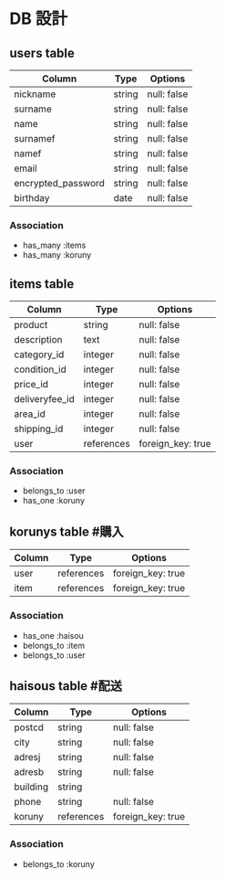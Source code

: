# DB 設計


## users table
| Column             | Type                | Options                 |
|--------------------|---------------------|-------------------------|
| nickname           | string              | null: false             | #ニックネーム
| surname            | string              | null: false             | #姓名
| name               | string              | null: false             | #名前
| surnamef           | string              | null: false             | #姓名（フリガナ）
| namef              | string              | null: false             | #名前（フリガナ）
| email              | string              | null: false             |
| encrypted_password | string              | null: false             |      
| birthday           | date                | null: false             | #生年月日

### Association
* has_many :items 
* has_many :koruny


## items table
| Column                              | Type       | Options           |
|-------------------------------------|------------|-------------------|
| product                             | string     | null: false       | #商品名
| description                         | text       | null: false       | #商品の説明
| category_id                         | integer    | null: false       | #カテゴリー
| condition_id                        | integer    | null: false       | #商品の状態
| price_id                            | integer    | null: false       | #販売価格
| deliveryfee_id                      | integer    | null: false       | #配送料の負担
| area_id                             | integer    | null: false       | #発送元の地域
| shipping_id                         | integer    | null: false       | #発送までの日数
| user                                | references | foreign_key: true |#外部キー

### Association
- belongs_to :user
- has_one :koruny


## korunys table #購入
| Column      | Type       | Options           |
|-------------|------------|-------------------|
| user        | references | foreign_key: true |
| item        | references | foreign_key: true |

### Association
- has_one :haisou
- belongs_to :item
- belongs_to :user


## haisous table #配送 
| Column      | Type       | Options           |
|-------------|------------|-------------------|
| postcd      | string     | null: false       | #郵便番号
| city        | string     | null: false       | #市区町村
| adresj      | string     | null: false       | #住所
| adresb      | string     | null: false       | #番地
| building    | string     |                   | #建物名
| phone       | string     | null: false       | #電話番号
| koruny      | references | foreign_key: true |


### Association
- belongs_to :koruny
